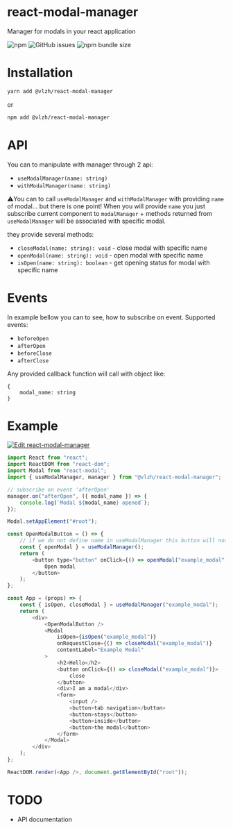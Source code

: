# react-modal-manager

Manager for modals in your react application

![npm](https://img.shields.io/npm/dm/@vlzh/react-modal-manager) ![GitHub issues](https://img.shields.io/github/issues-raw/vlzh/react-modal-manager) ![npm bundle size](https://img.shields.io/bundlephobia/min/@vlzh/react-modal-manager)

# Installation

```bash
yarn add @vlzh/react-modal-manager
```

or

```bash
npm add @vlzh/react-modal-manager
```

# API

You can to manipulate with manager through 2 api:

-   `useModalManager(name: string)`
-   `withModalManager(name: string)`

⚠️You can to call `useModalManager` and `withModalManager` with providing `name` of modal... but there is one point! When you will provide `name` you just subscribe current component to `modalManager` + methods returned from `useModalManager` will be associated with specific modal.

they provide several methods:

-   `closeModal(name: string): void` - close modal with specific name
-   `openModal(name: string): void` - open modal with specific name
-   `isOpen(name: string): boolean` - get opening status for modal with specific name

# Events

In example bellow you can to see, how to subscribe on event. Supported events:

-   `beforeOpen`
-   `afterOpen`
-   `beforeClose`
-   `afterClose`

Any provided callback function will call with object like:

```
{
    modal_name: string
}
```

# Example

[![Edit react-modal-manager](https://codesandbox.io/static/img/play-codesandbox.svg)](https://codesandbox.io/s/frosty-currying-ytyku?fontsize=14)

```javascript
import React from "react";
import ReactDOM from "react-dom";
import Modal from "react-modal";
import { useModalManager, manager } from "@vlzh/react-modal-manager";

// subscribe on event 'afterOpen'
manager.on("afterOpen", ({ modal_name }) => {
    console.log(`Modal ${modal_name} opened`);
});

Modal.setAppElement("#root");

const OpenModalButton = () => {
    // if we do not define name in useModalManager this button will not be subscribed on changes in manager, but you must to define modal_name on calling of openModal
    const { openModal } = useModalManager();
    return (
        <button type="button" onClick={() => openModal("example_modal")}>
            Open modal
        </button>
    );
};

const App = (props) => {
    const { isOpen, closeModal } = useModalManager("example_modal");
    return (
        <div>
            <OpenModalButton />
            <Modal
                isOpen={isOpen("example_modal")}
                onRequestClose={() => closeModal("example_modal")}
                contentLabel="Example Modal"
            >
                <h2>Hello</h2>
                <button onClick={() => closeModal("example_modal")}>
                    close
                </button>
                <div>I am a modal</div>
                <form>
                    <input />
                    <button>tab navigation</button>
                    <button>stays</button>
                    <button>inside</button>
                    <button>the modal</button>
                </form>
            </Modal>
        </div>
    );
};

ReactDOM.render(<App />, document.getElementById("root"));
```

# TODO

-   API documentation
